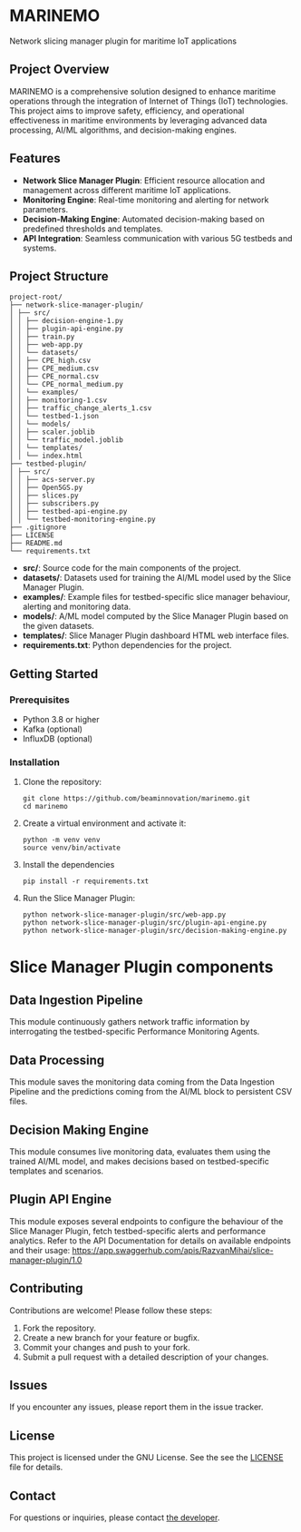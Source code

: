 # MARINEMO
Network slicing manager plugin for maritime IoT applications

## Project Overview

MARINEMO is a comprehensive solution designed to enhance maritime operations through the integration of Internet of Things (IoT) technologies. This project aims to improve safety, efficiency, and operational effectiveness in maritime environments by leveraging advanced data processing, AI/ML algorithms, and decision-making engines.

## Features

- **Network Slice Manager Plugin**: Efficient resource allocation and management across different maritime IoT applications.
- **Monitoring Engine**: Real-time monitoring and alerting for network parameters.
- **Decision-Making Engine**: Automated decision-making based on predefined thresholds and templates.
- **API Integration**: Seamless communication with various 5G testbeds and systems.

## Project Structure

```
project-root/
├── network-slice-manager-plugin/
│ ├── src/
│ │ ├── decision-engine-1.py
│ │ ├── plugin-api-engine.py
│ │ ├── train.py
│ │ ├── web-app.py
│ │ └── datasets/
│ │ ├── CPE_high.csv
│ │ ├── CPE_medium.csv
│ │ ├── CPE_normal.csv
│ │ └── CPE_normal_medium.py
│ │ └── examples/
│ │ ├── monitoring-1.csv
│ │ ├── traffic_change_alerts_1.csv
│ │ └── testbed-1.json
│ │ └── models/
│ │ ├── scaler.joblib
│ │ └── traffic_model.joblib
│ │ └── templates/
│ │ └── index.html
├── testbed-plugin/
│ ├── src/
│ │ ├── acs-server.py
│ │ ├── Open5GS.py
│ │ ├── slices.py
│ │ ├── subscribers.py
│ │ ├── testbed-api-engine.py
│ │ └── testbed-monitoring-engine.py
├── .gitignore
├── LICENSE
├── README.md
└── requirements.txt
```

- **src/**: Source code for the main components of the project.
- **datasets/**: Datasets used for training the AI/ML model used by the Slice Manager Plugin.
- **examples/**: Example files for testbed-specific slice manager behaviour, alerting and monitoring data.
- **models/**: A/ML model computed by the Slice Manager Plugin based on the given datasets.
- **templates/**: Slice Manager Plugin dashboard HTML web interface files.
- **requirements.txt**: Python dependencies for the project.

## Getting Started

### Prerequisites

- Python 3.8 or higher
- Kafka (optional)
- InfluxDB (optional)

### Installation

1. Clone the repository:

   ```
   git clone https://github.com/beaminnovation/marinemo.git
   cd marinemo
   ```

2. Create a virtual environment and activate it:

   ```
   python -m venv venv
   source venv/bin/activate
   ```

3. Install the dependencies

   ```
   pip install -r requirements.txt
   ```

5. Run the Slice Manager Plugin:

   ```
   python network-slice-manager-plugin/src/web-app.py
   python network-slice-manager-plugin/src/plugin-api-engine.py
   python network-slice-manager-plugin/src/decision-making-engine.py
   ```

# Slice Manager Plugin components

## Data Ingestion Pipeline

This module continuously gathers network traffic information by interrogating the testbed-specific Performance Monitoring Agents.

## Data Processing

This module saves the monitoring data coming from the Data Ingestion Pipeline and the predictions coming from the AI/ML block to persistent CSV files.

## Decision Making Engine

This module consumes live monitoring data, evaluates them using the trained AI/ML model, and makes decisions based on testbed-specific templates and scenarios.

## Plugin API Engine

This module exposes several endpoints to configure the behaviour of the Slice Manager Plugin, fetch testbed-specific alerts and performance analytics. 
Refer to the API Documentation for details on available endpoints and their usage:
https://app.swaggerhub.com/apis/RazvanMihai/slice-manager-plugin/1.0

## Contributing

Contributions are welcome! Please follow these steps:

1. Fork the repository.
2. Create a new branch for your feature or bugfix.
3. Commit your changes and push to your fork.
4. Submit a pull request with a detailed description of your changes.

## Issues

If you encounter any issues, please report them in the issue tracker.

## License

This project is licensed under the GNU License. See the see the [LICENSE](LICENSE) file for details.

## Contact

For questions or inquiries, please contact [the developer](office@beaminnovation.ro).